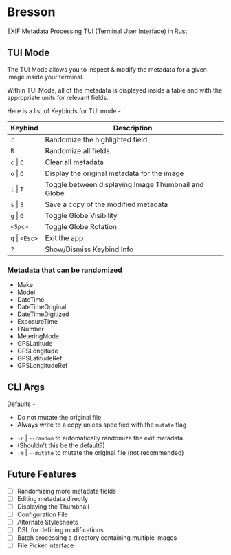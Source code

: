 # Bresson

EXIF Metadata Processing TUI (Terminal User Interface) in Rust

## TUI Mode

The TUI Mode allows you to inspect & modify the metadata for a given image inside your terminal.

Within TUI Mode, all of the metadata is displayed inside a table and with the appropriate units for relevant fields.

Here is a list of Keybinds for TUI mode -

| Keybind        | Description                                         |
| -------------- | --------------------------------------------------- |
| `r`            | Randomize the highlighted field                     |
| `R`            | Randomize all fields                                |
| `c` \| `C`     | Clear all metadata                                  |
| `o` \| `O`     | Display the original metadata for the image         |
| `t` \| `T`     | Toggle between displaying Image Thumbnail and Globe |
| `s` \| `S`     | Save a copy of the modified metadata                |
| `g` \| `G`     | Toggle Globe Visibility                             |
| `<Spc>`        | Toggle Globe Rotation                               |
| `q` \| `<Esc>` | Exit the app                                        |
| `?`            | Show/Dismiss Keybind Info                           |

### Metadata that can be randomized

- Make
- Model
- DateTime
- DateTimeOriginal
- DateTimeDigitized
- ExposureTime
- FNumber
- MeteringMode
- GPSLatitude
- GPSLongitude
- GPSLatitudeRef
- GPSLongitudeRef

## CLI Args

Defaults -

- Do not mutate the original file
- Always write to a copy unless specified with the `mutate` flag

<!-- - `-c` | `--cli` to run in command line mode -->

- `-r` | `--random` to automatically randomize the exif metadata
- (Shouldn't this be the default?)
- `-m` | `--mutate` to mutate the original file (not recommended)

## Future Features

- [ ] Randomizing more metadata fields
- [ ] Editing metadata directly
- [ ] Displaying the Thumbnail
- [ ] Configuration File
- [ ] Alternate Stylesheets
- [ ] DSL for defining modifications
- [ ] Batch processing a directory containing multiple images
- [ ] File Picker interface
